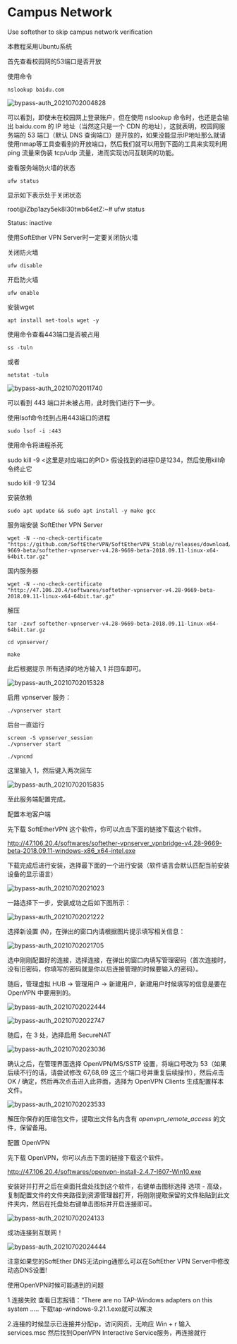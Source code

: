 # Campus Network  
Use softether to skip campus network verification  

本教程采用Ubuntu系统  

首先查看校园网的53端口是否开放  

使用命令  


```
nslookup baidu.com  
```


![bypass-auth_20210702004828](https://github.com/user-attachments/assets/10420c55-59f9-41fb-8291-6d8c598cebe4)  

可以看到，即使未在校园网上登录账户，但在使用 nslookup 命令时，也还是会输出 baidu.com 的 IP 地址（当然这只是一个 CDN 的地址），这就表明，校园网服务端的 53 端口（默认 DNS 查询端口）是开放的，如果没能显示IP地址那么就请使用nmap等工具查看别的开放端口，然后我们就可以用到下面的工具来实现利用 ping 流量来伪装 tcp/udp 流量，进而实现访问互联网的功能。  

查看服务端防火墙的状态  


```
ufw status 
```
 

显示如下表示处于关闭状态  

root@iZbp1azy5ek8l30twb64etZ:~# ufw status  

Status: inactive  

使用SoftEther VPN Server时一定要关闭防火墙  

关闭防火墙  


```
ufw disable 
```
 

开启防火墙  


```
ufw enable  
```


安装wget  


```
apt install net-tools wget -y 
```
 

使用命令查看443端口是否被占用  


```
ss -tuln  
```


或者  


```
netstat -tuln  
```


![bypass-auth_20210702011740](https://github.com/user-attachments/assets/4fc5a5ef-d553-4953-bf89-338a8af87642)  

可以看到 443 端口并未被占用，此时我们进行下一步。  

使用lsof命令找到占用443端口的进程  


```
sudo lsof -i :443  
```

使用命令将进程杀死  

sudo kill -9 <这里是对应端口的PID>
假设找到的进程ID是1234，然后使用kill命令终止它  

sudo kill -9 1234  

安装依赖  

```
sudo apt update && sudo apt install -y make gcc
```

服务端安装 SoftEther VPN Server  


```
wget -N --no-check-certificate "https://github.com/SoftEtherVPN/SoftEtherVPN_Stable/releases/download/v4.28-9669-beta/softether-vpnserver-v4.28-9669-beta-2018.09.11-linux-x64-64bit.tar.gz"  
```


国内服务器  


```
wget -N --no-check-certificate "http://47.106.20.4/softwares/softether-vpnserver-v4.28-9669-beta-2018.09.11-linux-x64-64bit.tar.gz"  
```


解压  


```
tar -zxvf softether-vpnserver-v4.28-9669-beta-2018.09.11-linux-x64-64bit.tar.gz  
```


```
cd vpnserver/  
```



```
make  
```


此后根据提示 所有选择的地方输入 1 并回车即可。  

![bypass-auth_20210702015328](https://github.com/user-attachments/assets/1593e964-c204-4126-8c0e-fc1f9b9c6a07)  

启用 vpnserver 服务：  


```
./vpnserver start  
```

后台一直运行
```
screen -S vpnserver_session
./vpnserver start
```

```
./vpncmd  
```


这里输入 1，然后键入两次回车  

![bypass-auth_20210702015835](https://github.com/user-attachments/assets/8f41d81f-1bac-4d9d-8247-09d88f2e75a1)  

至此服务端配置完成。  

配置本地客户端  

先下载 SoftEtherVPN 这个软件，你可以点击下面的链接下载这个软件。  

http://47.106.20.4/softwares/softether-vpnserver_vpnbridge-v4.28-9669-beta-2018.09.11-windows-x86_x64-intel.exe  

下载完成后进行安装，选择最下面的一个进行安装（软件语言会默认匹配当前安装设备的显示语言）  

![bypass-auth_20210702021023](https://github.com/user-attachments/assets/4dbd41bb-c4b1-4a76-8728-535bd3bbb4d8)  

一路选择下一步，安装成功之后如下图所示：  

![bypass-auth_20210702021222](https://github.com/user-attachments/assets/c5efa836-24c2-442c-9b89-5453218c5a23)  

选择新设置 (N)，在弹出的窗口内请根据图片提示填写相关信息：  

![bypass-auth_20210702021705](https://github.com/user-attachments/assets/d2474176-3d7a-4916-b53f-930a92e90742)  

选中刚刚配置好的连接，选择连接，在弹出的窗口内填写管理密码（首次连接时，没有旧密码，你填写的密码就是你以后连接管理的时候要输入的密码）。  

随后，管理虚拟 HUB → 管理用户 → 新建用户，新建用户时候填写的信息是要在 OpenVPN 中要用到的。  

![bypass-auth_20210702022444](https://github.com/user-attachments/assets/48116079-43ea-4077-af48-85cbc754a73b)  


![bypass-auth_20210702022747](https://github.com/user-attachments/assets/d32377c0-5ae3-4185-9315-80cd0222458f)  

随后，在 3 处，选择启用 SecureNAT  

![bypass-auth_20210702023036](https://github.com/user-attachments/assets/39b80c71-6618-41d0-ba6b-3945e6824647)  

确认之后，在管理界面选择 OpenVPN/MS/SSTP 设置，将端口号改为 53（如果后续不行的话，请尝试修改 67,68,69 这三个端口号并重复后续操作），然后点击 OK / 确定，然后再次点击进入此界面，选择为 OpenVPN Clients 生成配置样本文件。  

![bypass-auth_20210702023533](https://github.com/user-attachments/assets/4738c009-3589-4b5c-90ad-0af793436aed)  

解压你保存的压缩包文件，提取出文件名内含有 *openvpn_remote_access* 的文件，保留备用。  

配置 OpenVPN  

先下载 OpenVPN，你可以点击下面的链接下载这个软件。  

http://47.106.20.4/softwares/openvpn-install-2.4.7-I607-Win10.exe  

安装好并打开之后在桌面托盘处找到这个软件，右键单击图标选择 选项 - 高级，复制配置文件的文件夹路径到资源管理器打开，将刚刚提取保留的文件粘贴到此文件夹内，然后在托盘处右键单击图标并开启连接即可。  

![bypass-auth_20210702024133](https://github.com/user-attachments/assets/c6c4c542-0e2e-4db5-a567-4b349a17c4df)  

成功连接到互联网！  

![bypass-auth_20210702024444](https://github.com/user-attachments/assets/d297c07e-8a09-4f9e-b45a-abde435ef99d)  

注意如果您的SoftEther DNS无法ping通那么可以在SoftEther VPN Server中修改动态DNS设置!  

使用OpenVPN时候可能遇到的问题  

1.连接失败 查看日志报错：“There are no TAP-Windows adapters on this system ..... 
下载tap-windows-9.21.1.exe就可以解决  

2.连接的时候显示已连接并分配ip，访问网页，无响应
Win + r 输入 services.msc
然后找到OpenVPN Interactive Service服务，再连接就行
